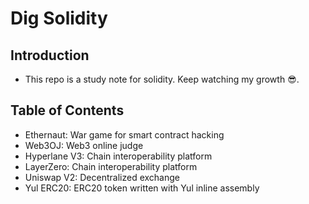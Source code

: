 # Dig Solidity

## Introduction

- This repo is a study note for solidity. Keep watching my growth 😎.

## Table of Contents

- Ethernaut: War game for smart contract hacking
- Web3OJ: Web3 online judge
- Hyperlane V3: Chain interoperability platform
- LayerZero: Chain interoperability platform
- Uniswap V2: Decentralized exchange
- Yul ERC20: ERC20 token written with Yul inline assembly
